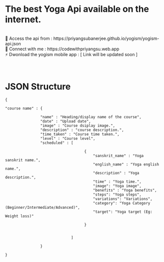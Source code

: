 # The best Yoga Api available on the internet.
<br>
🚀 Access the api from : https://priyangsubanerjee.github.io/yogism/yogism-api.json <br>
🔗 Connect with me : https://codewithpriyangsu.web.app <br>
⚡️ Dwonload the yogism mobile app : [ Link will be updated soon ] <br>

<br>
<br>

# JSON Structure

    {

    "course name" : {

                    "name" : "Heading/display name of the course",
                    "date" : "Upload date",
                    "image" : "Course dsiplay image.",
                    "description" : "course description.",
                    "time_taken" : "Course time taken.",
                    "level" : "Course level",
                    "scheduled" : [

                                        {
                                            "sanskrit_name" : "Yoga sanskrit name.",
                                            "english_name" : "Yoga english name.",
                                            "description" : "Yoga description.",
                                            "time" : "Yoga time.",
                                            "image": "Yoga image",
                                            "benefits" : "Yoga benefits",
                                            "steps": "Yoga steps",
                                            "variations": "Variations",
                                            "category": "Yoga Category (Beginner/Intermediate/Advanced)",
                                            "target": "Yoga target (Eg: Weight loss)"

                                        }


                                  ]

                    }

    }
